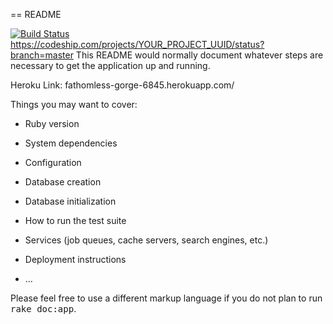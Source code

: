 == README

[![Build Status](https://travis-ci.org/dmr41/gCamp.svg?branch=master)](https://travis-ci.org/dmr41/gCamp)
https://codeship.com/projects/YOUR_PROJECT_UUID/status?branch=master
This README would normally document whatever steps are necessary to get the
application up and running.

Heroku Link: fathomless-gorge-6845.herokuapp.com/

Things you may want to cover:

* Ruby version

* System dependencies

* Configuration

* Database creation

* Database initialization

* How to run the test suite

* Services (job queues, cache servers, search engines, etc.)

* Deployment instructions

* ...


Please feel free to use a different markup language if you do not plan to run
<tt>rake doc:app</tt>.

